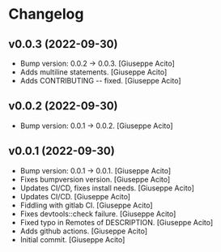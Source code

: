 Changelog
=========


v0.0.3 (2022-09-30)
-------------------
- Bump version: 0.0.2 → 0.0.3. [Giuseppe Acito]
- Adds multiline statements. [Giuseppe Acito]
- Adds CONTRIBUTING -- fixed. [Giuseppe Acito]


v0.0.2 (2022-09-30)
-------------------
- Bump version: 0.0.1 → 0.0.2. [Giuseppe Acito]


v0.0.1 (2022-09-30)
-------------------
- Bump version: 0.0.1 → 0.0.1. [Giuseppe Acito]
- Fixes bumpversion version. [Giuseppe Acito]
- Updates CI/CD, fixes install needs. [Giuseppe Acito]
- Updates CI/CD. [Giuseppe Acito]
- Fiddling with gitlab CI. [Giuseppe Acito]
- Fixes devtools::check failure. [Giuseppe Acito]
- Fixed typo in Remotes of DESCRIPTION. [Giuseppe Acito]
- Adds github actions. [Giuseppe Acito]
- Initial commit. [Giuseppe Acito]


